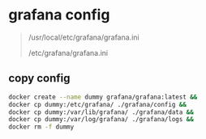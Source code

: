 # grafana config

> /usr/local/etc/grafana/grafana.ini
>
> /etc/grafana/grafana.ini

## copy config

```sh
docker create --name dummy grafana/grafana:latest &&
docker cp dummy:/etc/grafana/ ./grafana/config &&
docker cp dummy:/var/lib/grafana/ ./grafana/data &&
docker cp dummy:/var/log/grafana/ ./grafana/logs &&
docker rm -f dummy
```
